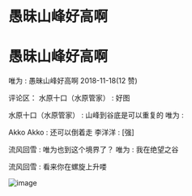 # 愚昧山峰好高啊

# 愚昧山峰好高啊

唯为 : 愚昧山峰好高啊 2018-11-18(12 赞)

评论区： 水原十口（水原管家） : 好图

水原十口（水原管家） : 山峰到谷底是可以重复的 唯为 :

Akko Akko : 还可以倒着走 李洋洋 : [强]

流风回雪 : 唯为也到这个境界了？ 唯为 : 我在绝望之谷

流风回雪 : 看来你在螺旋上升喽

![image](img/Image_1721.png)